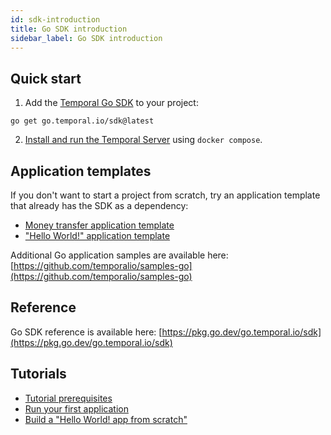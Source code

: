 ```yaml
---
id: sdk-introduction
title: Go SDK introduction
sidebar_label: Go SDK introduction
---
```


## Quick start

1. Add the [Temporal Go SDK](https://github.com/temporalio/sdk-go) to your project:

```
go get go.temporal.io/sdk@latest
```

2. [Install and run the Temporal Server](/docs/server-quick-install) using `docker compose`.

## Application templates

If you don't want to start a project from scratch, try an application template that already has the SDK as a dependency:

- [Money transfer application template](https://github.com/temporalio/money-transfer-project-template-go)
- ["Hello World!" application template](https://github.com/temporalio/hello-world-project-template-go)

Additional Go application samples are available here: [https://github.com/temporalio/samples-go](https://github.com/temporalio/samples-go)

## Reference

Go SDK reference is available here: [https://pkg.go.dev/go.temporal.io/sdk](https://pkg.go.dev/go.temporal.io/sdk)

## Tutorials

- [Tutorial prerequisites](/docs/go-sdk-tutorial-prerequisites)
- [Run your first application](/docs/go-run-your-first-app)
- [Build a "Hello World! app from scratch"](/docs/go-hello-world)
